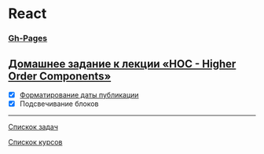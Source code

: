 # React
### [Gh-Pages]()


## [Домашнее задание к лекции «HOC - Higher Order Components»](https://github.com/TomSG03/ra16-homeworks/tree/master/hoc)

- [x] [Форматирование даты публикации](https://github.com/TomSG03/ra-hoc-time)
- [x] Подсвечивание блоков

---
[Спискок задач](https://github.com/TomSG03/ra-homeworks-list)

[Спискок курсов](https://github.com/TomSG03/Training-in-Netology)
